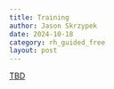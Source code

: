```yaml
---
title: Training
author: Jason Skrzypek
date: 2024-10-18
category: rh_guided_free
layout: post
---
```


[TBD]()